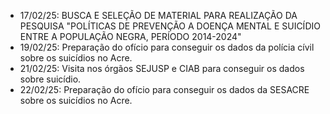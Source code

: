 - 17/02/25: BUSCA E SELEÇÃO DE MATERIAL PARA REALIZAÇÃO DA PESQUISA "POLÍTICAS DE PREVENÇÃO A DOENÇA MENTAL E SUICÍDIO ENTRE A POPULAÇÃO NEGRA, PERÍODO 2014-2024"
- 19/02/25: Preparação do ofício para conseguir os dados da polícia cívil sobre os suicídios no Acre. 
- 21/02/25: Visita nos órgãos SEJUSP e CIAB para conseguir os dados sobre suicídio. 
- 22/02/25: Preparação do ofício para conseguir os dados da SESACRE sobre os suicídios no Acre. 